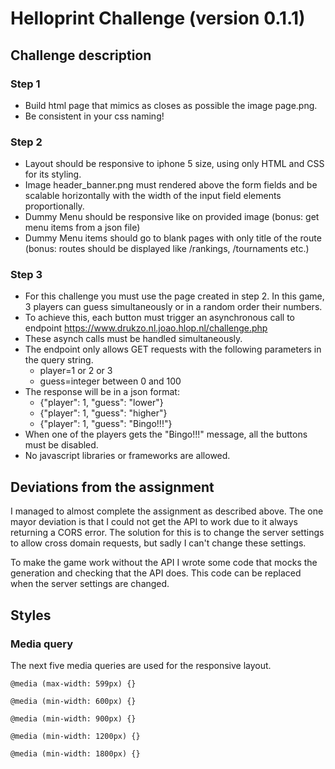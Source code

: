 # Helloprint Challenge (version 0.1.1)

## Challenge description
### Step 1

* Build html page that mimics as closes as possible the image page.png.
* Be consistent in your css naming!

### Step 2
* Layout should be responsive to iphone 5 size, using only HTML and CSS for its styling.
* Image header_banner.png must rendered above the form fields and be scalable horizontally with the width of the input field elements proportionally. 
* Dummy Menu should be responsive like on provided image (bonus: get menu items from a json file)
* Dummy Menu items should go to blank pages with only title of the route (bonus: routes should be displayed like /rankings, /tournaments etc.)

### Step 3
* For this challenge you must use the page created in step 2. In this game, 3 players can guess simultaneously or in a random order their numbers.
* To achieve this, each button must trigger an asynchronous call to endpoint https://www.drukzo.nl.joao.hlop.nl/challenge.php 
* These asynch calls must be handled simultaneously.
* The endpoint only allows GET requests with the following parameters in the query string. 
  * player=1 or 2 or 3
  * guess=integer between 0 and 100
* The response will be in a json format:
  * {"player": 1, "guess": "lower"}
  * {"player": 1, "guess": "higher"}
  * {"player": 1, "guess": "Bingo!!!"}
* When one of the players gets the "Bingo!!!" message, all the buttons must be disabled. 
* No javascript libraries or frameworks are allowed.  


## Deviations from the assignment
I managed to almost complete the assignment as described above. 
The one mayor deviation is that I could not get the API to work due to it always returning a CORS error. 
The solution for this is to change the server settings to allow cross domain requests, but sadly I can't change these settings.

To make the game work without the API I wrote some code that mocks the generation and checking that the API does. 
This code can be replaced when the server settings are changed.

## Styles
### Media query
The next five media queries are used for the responsive layout.

`@media (max-width: 599px) {}`

`@media (min-width: 600px) {}`

`@media (min-width: 900px) {}`

`@media (min-width: 1200px) {}`

`@media (min-width: 1800px) {}`
